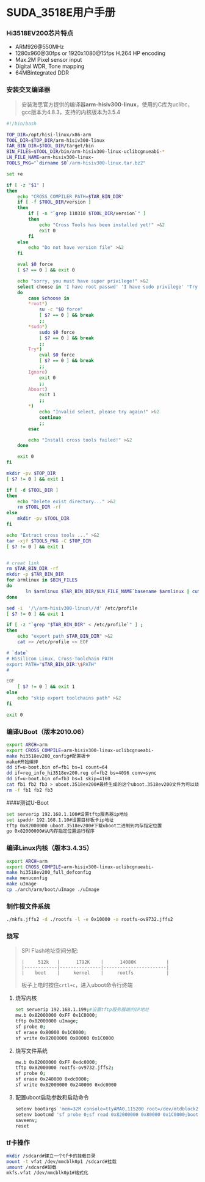 # SUDA_3518E用户手册

### Hi3518EV200芯片特点

* ARM926@550MHz
* 1280x960@30fps or 1920x1080@15fps  H.264 HP encoding
* Max.2M Pixel sensor input
* Digital WDR, Tone mapping
* 64MBintegrated DDR



### 安装交叉编译器

> 安装海思官方提供的编译器**arm-hisiv300-linux**，使用的C库为uclibc，gcc版本为4.8.3，支持的内核版本为3.5.4

```bash
#!/bin/bash

TOP_DIR=/opt/hisi-linux/x86-arm
TOOL_DIR=$TOP_DIR/arm-hisiv300-linux
TAR_BIN_DIR=$TOOL_DIR/target/bin
BIN_FILES=$TOOL_DIR/bin/arm-hisiv300-linux-uclibcgnueabi-*
LN_FILE_NAME=arm-hisiv300-linux-
TOOLS_PKG="`dirname $0`/arm-hisiv300-linux.tar.bz2"

set +e

if [ -z "$1" ] 
then
	echo "CROSS_COMPILER_PATH=$TAR_BIN_DIR"
	if [ -f $TOOL_DIR/version ]
	then
		if [ -n "`grep 110310 $TOOL_DIR/version`" ]
		then
			echo "Cross Tools has been installed yet!" >&2
			exit 0
		fi
	else
		echo "Do not have version file" >&2
	fi

	eval $0 force
	[ $? == 0 ] && exit 0

	echo "sorry, you must have super privilege!" >&2
	select choose in 'I have root passwd' 'I have sudo privilege' 'Try again' 'Ignore' 'Aboart' 
	do
		case $choose in
		*root*)
			su -c "$0 force"
			[ $? == 0 ] && break
			;;
		*sudo*)
			sudo $0 force
			[ $? == 0 ] && break
			;;
		Try*)
			eval $0 force
			[ $? == 0 ] && break
			;;
		Ignore)
			exit 0
			;;
		Aboart)
			exit 1
			;;
		*)
			echo "Invalid select, please try again!" >&2
			continue
			;;
		esac

		echo "Install cross tools failed!" >&2
	done

	exit 0
fi

mkdir -pv $TOP_DIR
[ $? != 0 ] && exit 1

if [ -d $TOOL_DIR ]
then
	echo "Delete exist directory..." >&2
	rm $TOOL_DIR -rf 
else
	mkdir -pv $TOOL_DIR
fi

echo "Extract cross tools ..." >&2
tar -xjf $TOOLS_PKG -C $TOP_DIR
[ $? != 0 ] && exit 1


# creat link
rm $TAR_BIN_DIR -rf
mkdir -p $TAR_BIN_DIR
for armlinux in $BIN_FILES
do
       ln $armlinux $TAR_BIN_DIR/$LN_FILE_NAME`basename $armlinux | cut -b 34-` -sv
done

sed -i  '/\/arm-hisiv300-linux\//d' /etc/profile
[ $? != 0 ] && exit 1

if [ -z "`grep "$TAR_BIN_DIR" < /etc/profile`" ] ;
then
	echo "export path $TAR_BIN_DIR" >&2
	cat >> /etc/profile << EOF

# `date`
# Hisilicon Linux, Cross-Toolchain PATH
export PATH="$TAR_BIN_DIR:\$PATH" 
# 

EOF
	[ $? != 0 ] && exit 1
else
	echo "skip export toolchains path" >&2
fi

exit 0
```



### 编译UBoot（版本2010.06）

```bash
export ARCH=arm 
export CROSS_COMPILE=arm-hisiv300-linux-uclibcgnueabi-
make hi3518ev200_config#配置板卡
make#开始编译
dd if=u-boot.bin of=fb1 bs=1 count=64
dd if=reg_info_hi3518ev200.reg of=fb2 bs=4096 conv=sync
dd if=u-boot.bin of=fb3 bs=1 skip=4160
cat fb1 fb2 fb3 > uboot.3518ev200#最终生成的这个uboot.3518ev200文件为可以烧到板子上面运行
rm -f fb1 fb2 fb3
```

####测试U-Boot

```bash
set serverip 192.168.1.100#设置tftp服务器ip地址
set ipaddr 192.168.1.10#设置目标板卡ip地址
tftp 0x82000000 uboot.3518ev200#下载uboot二进制到内存指定位置
go 0x82000000#从内存指定位置运行程序
```



### 编译Linux内核（版本3.4.35）

```bash
export ARCH=arm 
export CROSS_COMPILE=arm-hisiv300-linux-uclibcgnueabi-
make hi3518ev200_full_defconfig
make menuconfig
make uImage
cp ./arch/arm/boot/uImage ./uImage
```



### 制作根文件系统

```bash
./mkfs.jffs2 -d ./rootfs -l -e 0x10000 -o rootfs-ov9732.jffs2
```



### 烧写

> SPI Flash地址空间分配:
>
>     |     512k   |      1792K    |      14080K           |
>     |------------|---------------|-----------------------|
>     |    boot    |     kernel    |     rootfs            |
> 板子上电时按住`crtl+c`，进入uboot命令行终端

1. 烧写内核

   ```bash
   set serverip 192.168.1.199;#设置tftp服务器端的IP地址
   mw.b 0x82000000 0xFF 0x1C0000;
   tftp 0x82000000 uImage;
   sf probe 0;
   sf erase 0x80000 0x1C0000;
   sf write 0x82000000 0x80000 0x1C0000
   ```

2. 烧写文件系统

   ```bash
   mw.b 0x82000000 0xFF 0xdc0000;
   tftp 0x82000000 rootfs-ov9732.jffs2;
   sf probe 0;
   sf erase 0x240000 0xdc0000;
   sf write 0x82000000 0x240000 0xdc0000
   ```

3. 配置uboot启动参数和启动命令

   ```bash
   setenv bootargs 'mem=32M console=ttyAMA0,115200 root=/dev/mtdblock2 rootfstype=jffs2 mtdparts=hi_sfc:512K(boot),1792K(kernel),14080K(rootfs)';
   setenv bootcmd 'sf probe 0;sf read 0x82000000 0x80000 0x1C0000;bootm 0x82000000';
   saveenv;
   reset
   ```



### tf卡操作

```bash
mkdir /sdcard#建立一个tf卡的挂载目录 
mount -t vfat /dev/mmcblk0p1 /sdcard#挂载
umount /sdcard#卸载
mkfs.vfat /dev/mmcblk0p1#格式化
```

